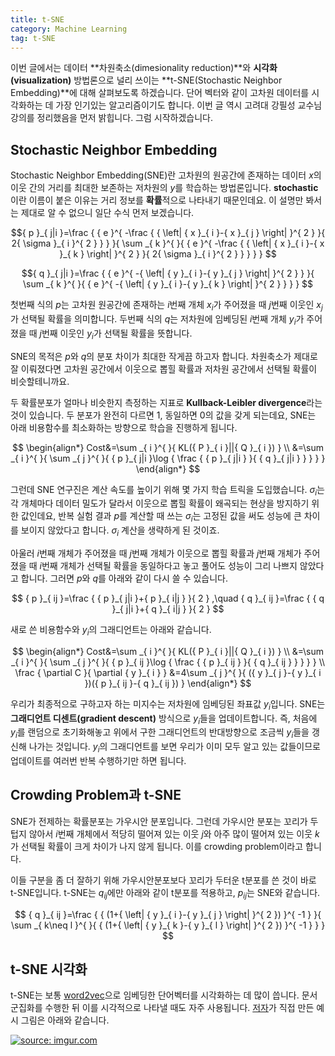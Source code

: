 ```yaml
---
title: t-SNE
category: Machine Learning
tag: t-SNE
---
```


이번 글에서는 데이터 **차원축소(dimesionality reduction)**와 **시각화(visualization)** 방법론으로 널리 쓰이는 **t-SNE(Stochastic Neighbor Embedding)**에 대해 살펴보도록 하겠습니다. 단어 벡터와 같이 고차원 데이터를 시각화하는 데 가장 인기있는 알고리즘이기도 합니다. 이번 글 역시 고려대 강필성 교수님 강의를 정리했음을 먼저 밝힙니다. 그럼 시작하겠습니다.



## Stochastic Neighbor Embedding

Stochastic Neighbor Embedding(SNE)란 고차원의 원공간에 존재하는 데이터 $x$의 이웃 간의 거리를 최대한 보존하는 저차원의 $y$를 학습하는 방법론입니다. **stochastic**이란 이름이 붙은 이유는 거리 정보를 **확률**적으로 나타내기 때문인데요. 이 설명만 봐서는 제대로 알 수 없으니 일단 수식 먼저 보겠습니다.

$${ p }_{ j|i }=\frac { { e }^{ -\frac { { \left| { x }_{ i }-{ x }_{ j } \right|  }^{ 2 } }{ 2{ \sigma  }_{ i }^{ 2 } }  } }{ \sum _{ k }^{  }{ { e }^{ -\frac { { \left| { x }_{ i }-{ x }_{ k } \right|  }^{ 2 } }{ 2{ \sigma  }_{ i }^{ 2 } }  } }  } $$

$${ q }_{ j|i }=\frac { { e }^{ -{ \left| { y }_{ i }-{ y }_{ j } \right|  }^{ 2 } } }{ \sum _{ k }^{  }{ { e }^{ -{ \left| { y }_{ i }-{ y }_{ k } \right|  }^{ 2 } } }  } $$

첫번째 식의 $p$는 고차원 원공간에 존재하는 $i$번째 개체 $x_i$가 주어졌을 때 $j$번째 이웃인 $x_j$가 선택될 확률을 의미합니다. 두번째 식의 $q$는 저차원에 임베딩된 $i$번째 개체 $y_i$가 주어졌을 때 $j$번째 이웃인 $y_i$가 선택될 확률을 뜻합니다.

SNE의 목적은 $p$와 $q$의 분포 차이가 최대한 작게끔 하고자 합니다. 차원축소가 제대로 잘 이뤄졌다면 고차원 공간에서 이웃으로 뽑힐 확률과 저차원 공간에서 선택될 확률이 비슷할테니까요. 

두 확률분포가 얼마나 비슷한지 측정하는 지표로 **Kullback-Leibler divergence**라는 것이 있습니다. 두 분포가 완전히 다르면 1, 동일하면 0의 값을 갖게 되는데요, SNE는 아래 비용함수를 최소화하는 방향으로 학습을 진행하게 됩니다.


$$
\begin{align*}
Cost&=\sum _{ i }^{  }{ KL({ P }_{ i }||{ Q }_{ i }) } \\ &=\sum _{ i }^{  }{ \sum _{ j }^{  }{ { p }_{ j|i }\log { \frac { { p }_{ j|i } }{ { q }_{ j|i } }  }  }  }
\end{align*}
$$


그런데 SNE 연구진은 계산 속도를 높이기 위해 몇 가지 학습 트릭을 도입했습니다. $σ_i$는 각 개체마다 데이터 밀도가 달라서 이웃으로 뽑힐 확률이 왜곡되는 현상을 방지하기 위한 값인데요, 반복 실험 결과 $p$를 계산할 때 쓰는 $σ_i$는 고정된 값을 써도 성능에 큰 차이를 보이지 않았다고 합니다. $σ_i$ 계산을 생략하게 된 것이죠. 

아울러 $i$번째 개체가 주어졌을 때 $j$번째 개체가 이웃으로 뽑힐 확률과 $j$번째 개체가 주어졌을 때 $i$번째 개체가 선택될 확률을 동일하다고 놓고 풀어도 성능이 그리 나쁘지 않았다고 합니다. 그러면 $p$와 $q$를 아래와 같이 다시 쓸 수 있습니다.


$$
{ p }_{ ij }=\frac { { p }_{ j|i }+{ p }_{ i|j } }{ 2 } ,\quad { q }_{ ij }=\frac { { q }_{ j|i }+{ q }_{ i|j } }{ 2 } 
$$


새로 쓴 비용함수와 $y_i$의 그래디언트는 아래와 같습니다.

$$
\begin{align*}
Cost&=\sum _{ i }^{  }{ KL({ P }_{ i }||{ Q }_{ i }) } \\ &=\sum _{ i }^{  }{ \sum _{ j }^{  }{ { p }_{ ij }\log { \frac { { p }_{ ij } }{ { q }_{ ij } }  }  }  } \\ \frac { \partial C }{ \partial { y }_{ i } } &=4\sum _{ j }^{  }{ ({ y }_{ j }-{ y }_{ i })({ p }_{ ij }-{ q }_{ ij }) }
\end{align*}
$$


우리가 최종적으로 구하고자 하는 미지수는 저차원에 임베딩된 좌표값 $y_i$입니다. SNE는 **그래디언트 디센트(gradient descent)** 방식으로 $y_i$들을 업데이트합니다. 즉, 처음에 $y_i$를 랜덤으로 초기화해놓고 위에서 구한 그래디언트의 반대방향으로 조금씩 $y_i$들을 갱신해 나가는 것입니다. $y_i$의 그래디언트를 보면 우리가 이미 모두 알고 있는 값들이므로 업데이트를 여러번 반복 수행하기만 하면 됩니다.



## Crowding Problem과 t-SNE

SNE가 전제하는 확률분포는 가우시안 분포입니다. 그런데 가우시안 분포는 꼬리가 두텁지 않아서 $i$번째 개체에서 적당히 떨어져 있는 이웃 $j$와 아주 많이 떨어져 있는 이웃 $k$가 선택될 확률이 크게 차이가 나지 않게 됩니다. 이를 crowding problem이라고 합니다.

이들 구분을 좀 더 잘하기 위해 가우시안분포보다 꼬리가 두터운 t분포를 쓴 것이 바로 t-SNE입니다. t-SNE는 $q_{ij}$에만 아래와 같이 t분포를 적용하고, $p_{ij}$는 SNE와 같습니다.


$$
{ q }_{ ij }=\frac { { (1+{ \left| { y }_{ i }-{ y }_{ j } \right|  }^{ 2 }) }^{ -1 } }{ \sum _{ k\neq l }^{  }{ { (1+{ \left| { y }_{ k }-{ y }_{ l } \right|  }^{ 2 }) }^{ -1 } }  } 
$$


## t-SNE 시각화

t-SNE는 보통 [word2vec](https://ratsgo.github.io/from%20frequency%20to%20semantics/2017/03/30/word2vec/)으로 임베딩한 단어벡터를 시각화하는 데 많이 씁니다. 문서 군집화를 수행한 뒤 이를 시각적으로 나타낼 때도 자주 사용됩니다. [저자](https://lvdmaaten.github.io/tsne/)가 직접 만든 예시 그림은 아래와 같습니다.

<a href="http://imgur.com/83gI8Gl"><img src="http://i.imgur.com/83gI8Gl.jpg" title="source: imgur.com" /></a>